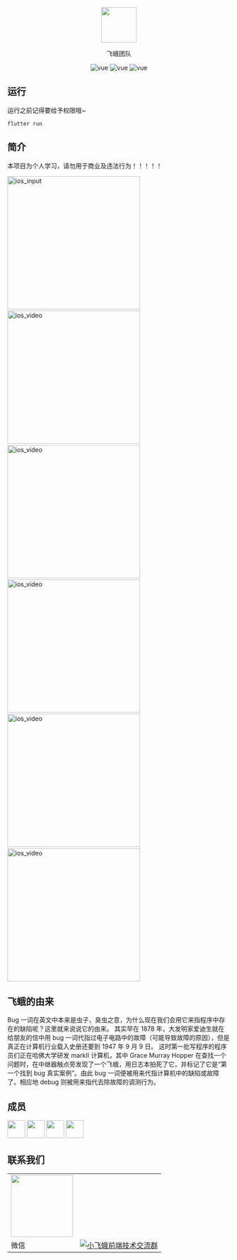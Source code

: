 <p align="center">
  <img width="80" src="https://webdyc.oss-cn-beijing.aliyuncs.com/moth-admin/logo.png">
</p>
<p align="center">
 飞蛾团队
</p>

<p align="center">
  <img src="https://img.shields.io/badge/build-passing-28a745.svg" alt="vue">
  <img src="https://img.shields.io/badge/flutter-2.1.0-27a6fe.svg" alt="vue">
  <img src="https://img.shields.io/badge/$-donate-dc3545.svg" alt="vue">
</p>

## 运行

运行之前记得要给予权限哦~

```
flutter run
```

## 简介

本项目为个人学习，请勿用于商业及违法行为！！！！！

<div>
<img src="https://webdyc.oss-cn-beijing.aliyuncs.com/flutter_app/1649322222113.jpg" height="300px" alt="ios_input" >
&nbsp;	&nbsp;	&nbsp;	
<img src="https://webdyc.oss-cn-beijing.aliyuncs.com/flutter_app/1649322228678.jpg" height="300px" alt="ios_video" >&nbsp;	&nbsp;	&nbsp;	
<img src="https://webdyc.oss-cn-beijing.aliyuncs.com/flutter_app/1649322232704.jpg" height="300px" alt="ios_video" >&nbsp;	&nbsp;	&nbsp;	
<img src="https://webdyc.oss-cn-beijing.aliyuncs.com/flutter_app/1649322236774.jpg" height="300px" alt="ios_video" >&nbsp;	&nbsp;	&nbsp;	
<img src="https://webdyc.oss-cn-beijing.aliyuncs.com/flutter_app/1649322240279.jpg" height="300px" alt="ios_video" >&nbsp;	&nbsp;	&nbsp;	
<img src="https://webdyc.oss-cn-beijing.aliyuncs.com/flutter_app/1649322243991.jpg" height="300px" alt="ios_video" >
</div>

## 飞蛾的由来

Bug 一词在英文中本来是虫子，臭虫之意，为什么现在我们会用它来指程序中存在的缺陷呢？这里就来说说它的由来。
其实早在 1878 年，大发明家爱迪生就在给朋友的信中用 bug 一词代指过电子电路中的故障（可能导致故障的原因），但是真正在计算机行业载入史册还要到 1947 年 9 月 9 日。
这时第一批写程序的程序员们正在哈佛大学研发 markII 计算机，其中 Grace Murray Hopper 在查找一个问题时，在中继器触点旁发现了一个飞蛾，用日志本拍死了它，并标记了它是“第一个找到 bug 真实案例”。由此 bug 一词便被用来代指计算机中的缺陷或故障了。相应地 debug 则被用来指代去除故障的调测行为。

## 成员

<p >
   <img width="40" src="https://webdyc.oss-cn-beijing.aliyuncs.com/moth-admin/dyc.jpg">  
   <img width="40" src="https://webdyc.oss-cn-beijing.aliyuncs.com/moth-admin/xjl.jpg">  
   <img width="40" src="https://webdyc.oss-cn-beijing.aliyuncs.com/moth-admin/xlk.jpg">  
   <img width="40" src="https://webdyc.oss-cn-beijing.aliyuncs.com/moth-admin/hr.jpg">   
</p>

## 联系我们

<table>
  <tr>
<!--     <td><img src="https://webdyc.oss-cn-beijing.aliyuncs.com/moth-admin/wx.png" width="140px"></td> -->
    <td><img src="https://webdyc.oss-cn-beijing.aliyuncs.com/moth-admin/qq.png" width="140px"></td>
  </tr>
  <tr>
    <td>微信</td>
    <td><a target="_blank" href="https://jq.qq.com/?_wv=1027&k=j4F83vD5"><img border="0" src="https://pub.idqqimg.com/wpa/images/group.png" alt="小飞蛾前端技术交流群" title="小飞蛾前端技术交流群"></a></td>
  </tr>
</table>
